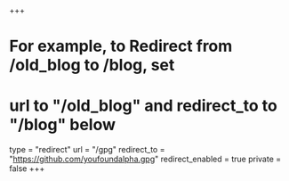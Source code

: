 +++
# For example, to Redirect from /old_blog to /blog, set 
# url to "/old_blog" and redirect_to to "/blog" below
type = "redirect"
url = "/gpg"
redirect_to = "https://github.com/youfoundalpha.gpg"
redirect_enabled = true
private = false
+++